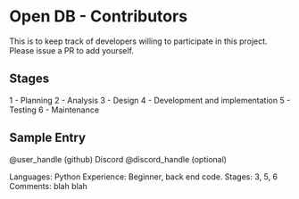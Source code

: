 # Open DB - Contributors

This is to keep track of developers willing to participate in this project.  
Please issue a PR to add yourself.

## Stages

1 - Planning
2 - Analysis
3 - Design
4 - Development and implementation
5 - Testing
6 - Maintenance

## Sample Entry

@user_handle (github)
Discord @discord_handle (optional)

Languages: Python
Experience: Beginner, back end code.
Stages: 3, 5, 6
Comments: blah blah

